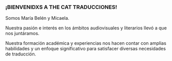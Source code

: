 ### ¡BIENVENIDXS A **THE CAT TRADUCCIONES**!

Somos María Belén y Micaela.

Nuestra pasión e interés en los ámbitos audiovisuales y literarios llevó a que nos juntáramos.

Nuestra formación académica y experiencias nos hacen contar con amplias habilidades y un enfoque significativo para satisfacer diversas necesidades de traducción.